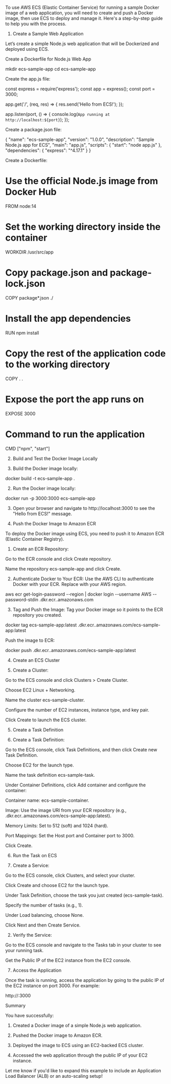 To use AWS ECS (Elastic Container Service) for running a sample Docker image of a web application, you will need to create and push a Docker image, then use ECS to deploy and manage it. Here's a step-by-step guide to help you with the process.

1. Create a Sample Web Application

Let’s create a simple Node.js web application that will be Dockerized and deployed using ECS.

Create a Dockerfile for Node.js Web App

mkdir ecs-sample-app
cd ecs-sample-app

Create the app.js file:

const express = require('express');
const app = express();
const port = 3000;

app.get('/', (req, res) => {
  res.send('Hello from ECS!');
});

app.listen(port, () => {
  console.log(`App running at http://localhost:${port}`);
});

Create a package.json file:

{
  "name": "ecs-sample-app",
  "version": "1.0.0",
  "description": "Sample Node.js app for ECS",
  "main": "app.js",
  "scripts": {
    "start": "node app.js"
  },
  "dependencies": {
    "express": "^4.17.1"
  }
}

Create a Dockerfile:

# Use the official Node.js image from Docker Hub
FROM node:14

# Set the working directory inside the container
WORKDIR /usr/src/app

# Copy package.json and package-lock.json
COPY package*.json ./

# Install the app dependencies
RUN npm install

# Copy the rest of the application code to the working directory
COPY . .

# Expose the port the app runs on
EXPOSE 3000

# Command to run the application
CMD ["npm", "start"]

2. Build and Test the Docker Image Locally

1. Build the Docker image locally:

docker build -t ecs-sample-app .


2. Run the Docker image locally:

docker run -p 3000:3000 ecs-sample-app


3. Open your browser and navigate to http://localhost:3000 to see the "Hello from ECS!" message.



3. Push the Docker Image to Amazon ECR

To deploy the Docker image using ECS, you need to push it to Amazon ECR (Elastic Container Registry).

1. Create an ECR Repository:

Go to the ECR console and click Create repository.

Name the repository ecs-sample-app and click Create.



2. Authenticate Docker to Your ECR: Use the AWS CLI to authenticate Docker with your ECR. Replace <region> with your AWS region.

aws ecr get-login-password --region <region> | docker login --username AWS --password-stdin <aws-account-id>.dkr.ecr.<region>.amazonaws.com


3. Tag and Push the Image: Tag your Docker image so it points to the ECR repository you created.

docker tag ecs-sample-app:latest <aws-account-id>.dkr.ecr.<region>.amazonaws.com/ecs-sample-app:latest

Push the image to ECR:

docker push <aws-account-id>.dkr.ecr.<region>.amazonaws.com/ecs-sample-app:latest



4. Create an ECS Cluster

1. Create a Cluster:

Go to the ECS console and click Clusters > Create Cluster.

Choose EC2 Linux + Networking.

Name the cluster ecs-sample-cluster.

Configure the number of EC2 instances, instance type, and key pair.

Click Create to launch the ECS cluster.




5. Create a Task Definition

1. Create a Task Definition:

Go to the ECS console, click Task Definitions, and then click Create new Task Definition.

Choose EC2 for the launch type.

Name the task definition ecs-sample-task.

Under Container Definitions, click Add container and configure the container:

Container name: ecs-sample-container.

Image: Use the image URI from your ECR repository (e.g., <aws-account-id>.dkr.ecr.<region>.amazonaws.com/ecs-sample-app:latest).

Memory Limits: Set to 512 (soft) and 1024 (hard).

Port Mappings: Set the Host port and Container port to 3000.


Click Create.




6. Run the Task on ECS

1. Create a Service:

Go to the ECS console, click Clusters, and select your cluster.

Click Create and choose EC2 for the launch type.

Under Task Definition, choose the task you just created (ecs-sample-task).

Specify the number of tasks (e.g., 1).

Under Load balancing, choose None.

Click Next and then Create Service.



2. Verify the Service:

Go to the ECS console and navigate to the Tasks tab in your cluster to see your running task.

Get the Public IP of the EC2 instance from the EC2 console.




7. Access the Application

Once the task is running, access the application by going to the public IP of the EC2 instance on port 3000. For example:

http://<ec2-public-ip>:3000

Summary

You have successfully:

1. Created a Docker image of a simple Node.js web application.


2. Pushed the Docker image to Amazon ECR.


3. Deployed the image to ECS using an EC2-backed ECS cluster.


4. Accessed the web application through the public IP of your EC2 instance.



Let me know if you'd like to expand this example to include an Application Load Balancer (ALB) or an auto-scaling setup!

